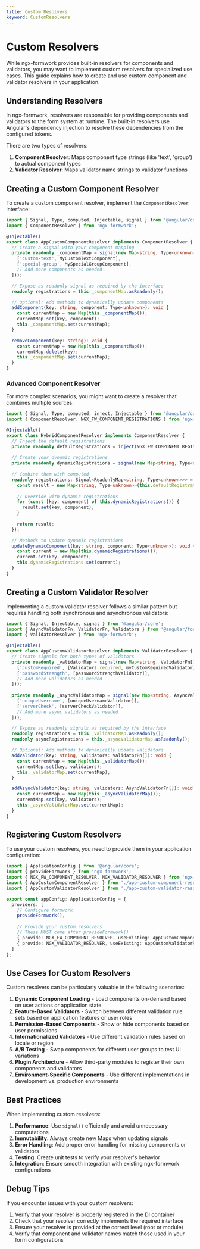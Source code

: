 ```yaml
---
title: Custom Resolvers
keyword: CustomResolvers
---
```


# Custom Resolvers

While ngx-formwork provides built-in resolvers for components and validators, you may want to implement custom resolvers for specialized use cases. This guide explains how to create and use custom component and validator resolvers in your application.

## Understanding Resolvers

In ngx-formwork, resolvers are responsible for providing components and validators to the form system at runtime. The built-in resolvers use Angular's dependency injection to resolve these dependencies from the configured tokens.

There are two types of resolvers:

1. **Component Resolver**: Maps component type strings (like 'text', 'group') to actual component types
2. **Validator Resolver**: Maps validator name strings to validator functions

## Creating a Custom Component Resolver

To create a custom component resolver, implement the `ComponentResolver` interface:

```typescript
import { Signal, Type, computed, Injectable, signal } from '@angular/core';
import { ComponentResolver } from 'ngx-formwork';

@Injectable()
export class AppCustomComponentResolver implements ComponentResolver {
  // Create a signal with your component mapping
  private readonly _componentMap = signal(new Map<string, Type<unknown>>([
    ['custom-text', MyCustomTextComponent],
    ['special-group', MySpecialGroupComponent],
    // Add more components as needed
  ]));

  // Expose as readonly signal as required by the interface
  readonly registrations = this._componentMap.asReadonly();

  // Optional: Add methods to dynamically update components
  addComponent(key: string, component: Type<unknown>): void {
    const currentMap = new Map(this._componentMap());
    currentMap.set(key, component);
    this._componentMap.set(currentMap);
  }

  removeComponent(key: string): void {
    const currentMap = new Map(this._componentMap());
    currentMap.delete(key);
    this._componentMap.set(currentMap);
  }
}
```

### Advanced Component Resolver

For more complex scenarios, you might want to create a resolver that combines multiple sources:

```typescript
import { Signal, Type, computed, inject, Injectable } from '@angular/core';
import { ComponentResolver, NGX_FW_COMPONENT_REGISTRATIONS } from 'ngx-formwork';

@Injectable()
export class HybridComponentResolver implements ComponentResolver {
  // Inject the default registrations
  private readonly defaultRegistrations = inject(NGX_FW_COMPONENT_REGISTRATIONS);
  
  // Create your dynamic registrations
  private readonly dynamicRegistrations = signal(new Map<string, Type<unknown>>());
  
  // Combine them with computed
  readonly registrations: Signal<ReadonlyMap<string, Type<unknown>>> = computed(() => {
    const result = new Map<string, Type<unknown>>(this.defaultRegistrations);
    
    // Override with dynamic registrations
    for (const [key, component] of this.dynamicRegistrations()) {
      result.set(key, component);
    }
    
    return result;
  });

  // Methods to update dynamic registrations
  updateDynamicComponent(key: string, component: Type<unknown>): void {
    const current = new Map(this.dynamicRegistrations());
    current.set(key, component);
    this.dynamicRegistrations.set(current);
  }
}
```

## Creating a Custom Validator Resolver

Implementing a custom validator resolver follows a similar pattern but requires handling both synchronous and asynchronous validators:

```typescript
import { Signal, Injectable, signal } from '@angular/core';
import { AsyncValidatorFn, ValidatorFn, Validators } from '@angular/forms';
import { ValidatorResolver } from 'ngx-formwork';

@Injectable()
export class AppCustomValidatorResolver implements ValidatorResolver {
  // Create signals for both types of validators
  private readonly _validatorMap = signal(new Map<string, ValidatorFn[]>([
    ['customRequired', [Validators.required, myCustomRequiredValidator]],
    ['passwordStrength', [passwordStrengthValidator]],
    // Add more validators as needed
  ]));
  
  private readonly _asyncValidatorMap = signal(new Map<string, AsyncValidatorFn[]>([
    ['uniqueUsername', [uniqueUsernameValidator]],
    ['serverCheck', [serverCheckValidator]],
    // Add more async validators as needed
  ]));

  // Expose as readonly signals as required by the interface
  readonly registrations = this._validatorMap.asReadonly();
  readonly asyncRegistrations = this._asyncValidatorMap.asReadonly();

  // Optional: Add methods to dynamically update validators
  addValidator(key: string, validators: ValidatorFn[]): void {
    const currentMap = new Map(this._validatorMap());
    currentMap.set(key, validators);
    this._validatorMap.set(currentMap);
  }

  addAsyncValidator(key: string, validators: AsyncValidatorFn[]): void {
    const currentMap = new Map(this._asyncValidatorMap());
    currentMap.set(key, validators);
    this._asyncValidatorMap.set(currentMap);
  }
}
```

## Registering Custom Resolvers

To use your custom resolvers, you need to provide them in your application configuration:

```typescript
import { ApplicationConfig } from '@angular/core';
import { provideFormwork } from 'ngx-formwork';
import { NGX_FW_COMPONENT_RESOLVER, NGX_VALIDATOR_RESOLVER } from 'ngx-formwork';
import { AppCustomComponentResolver } from './app-custom-component-resolver';
import { AppCustomValidatorResolver } from './app-custom-validator-resolver';

export const appConfig: ApplicationConfig = {
  providers: [
    // Configure formwork
    provideFormwork(),
    
    // Provide your custom resolvers
    // These MUST come after provideFormwork()
    { provide: NGX_FW_COMPONENT_RESOLVER, useExisting: AppCustomComponentResolver },
    { provide: NGX_VALIDATOR_RESOLVER, useExisting: AppCustomValidatorResolver },
  ]
};
```

## Use Cases for Custom Resolvers

Custom resolvers can be particularly valuable in the following scenarios:

1. **Dynamic Component Loading** - Load components on-demand based on user actions or application state
2. **Feature-Based Validators** - Switch between different validation rule sets based on application features or user roles
3. **Permission-Based Components** - Show or hide components based on user permissions
4. **Internationalized Validators** - Use different validation rules based on locale or region
5. **A/B Testing** - Swap components for different user groups to test UI variations
6. **Plugin Architecture** - Allow third-party modules to register their own components and validators
7. **Environment-Specific Components** - Use different implementations in development vs. production environments

## Best Practices

When implementing custom resolvers:

1. **Performance**: Use `signal()` efficiently and avoid unnecessary computations
2. **Immutability**: Always create new Maps when updating signals
3. **Error Handling**: Add proper error handling for missing components or validators
4. **Testing**: Create unit tests to verify your resolver's behavior
5. **Integration**: Ensure smooth integration with existing ngx-formwork configurations

## Debug Tips

If you encounter issues with your custom resolvers:

1. Verify that your resolver is properly registered in the DI container
2. Check that your resolver correctly implements the required interface
3. Ensure your resolver is provided at the correct level (root or module)
4. Verify that component and validator names match those used in your form configurations
